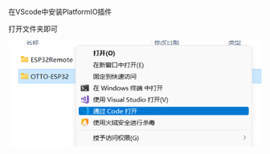 在VScode中安装PlatformIO插件

打开文件夹即可

![image-20211225153120686](README.assets/image-20211225153120686.png)

